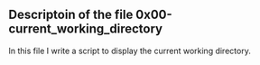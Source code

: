 ## Descriptoin of the file 0x00-current_working_directory

In this file I write a script to display the current working directory.

